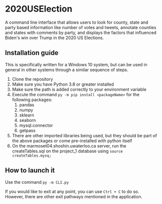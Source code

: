 # 2020USElection
A command line interface that allows users to look for county, state and party based information like number of votes and tweets, annotate counties and states with comments by party, and displays the factors that influenced Biden's win over Trump in the 2020 US Elections.

## Installation guide
This is specifically written for a Windows 10 system, but can be used in general in other systems through a similar sequence of steps.
  1. Clone the repository
  2. Make sure you have Python 3.8 or greater installed
  3. Make sure the path is added correctly to your environment variable
  4. Execute the command ```py -m pip install <packageName>``` for the following packages:
      1. pandas
      2. numpy
      3. sklearn
      4. seaborn
      5. mysql.connector
      6. getpass
  5. There are other imported libraries being used, but they should be part of the above packages or come pre-installed with python itself
  6. On the marmoset04.shoshin.uwaterloo.ca server, run the createTables.sql on the project_1 database using ```source createTables.mysq;```
  
  ## How to launch it
  Use the command ```py -m CLI.py```
  
  If you would like to exit at any point, you can use ```Ctrl + C``` to do so. However, there are other exit pathways mentioned in the application.

